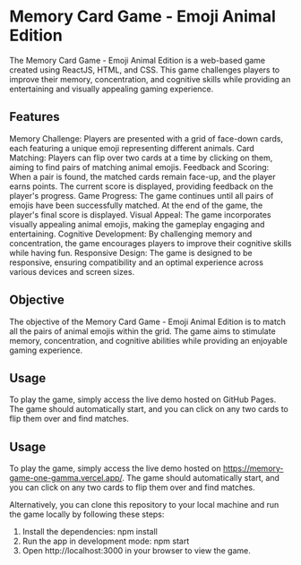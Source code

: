 # Memory Card Game - Emoji Animal Edition

The Memory Card Game - Emoji Animal Edition is a web-based game created using ReactJS, HTML, and CSS. This game challenges players to improve their memory, concentration, and cognitive skills while providing an entertaining and visually appealing gaming experience.

## Features

Memory Challenge: Players are presented with a grid of face-down cards, each featuring a unique emoji representing different animals.
Card Matching: Players can flip over two cards at a time by clicking on them, aiming to find pairs of matching animal emojis.
Feedback and Scoring: When a pair is found, the matched cards remain face-up, and the player earns points. The current score is displayed, providing feedback on the player's progress.
Game Progress: The game continues until all pairs of emojis have been successfully matched. At the end of the game, the player's final score is displayed.
Visual Appeal: The game incorporates visually appealing animal emojis, making the gameplay engaging and entertaining.
Cognitive Development: By challenging memory and concentration, the game encourages players to improve their cognitive skills while having fun.
Responsive Design: The game is designed to be responsive, ensuring compatibility and an optimal experience across various devices and screen sizes.

## Objective

The objective of the Memory Card Game - Emoji Animal Edition is to match all the pairs of animal emojis within the grid. The game aims to stimulate memory, concentration, and cognitive abilities while providing an enjoyable gaming experience.

## Usage

To play the game, simply access the live demo hosted on GitHub Pages. The game should automatically start, and you can click on any two cards to flip them over and find matches.

## Usage
To play the game, simply access the live demo hosted on https://memory-game-one-gamma.vercel.app/. The game should automatically start, and you can click on any two cards to flip them over and find matches.

Alternatively, you can clone this repository to your local machine and run the game locally by following these steps:
1. Install the dependencies: npm install
2. Run the app in development mode: npm start
3. Open http://localhost:3000 in your browser to view the game.
